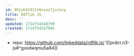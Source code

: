 ```yaml
---
id: 99juh51911t6nioz7jurerp
title: Rdflib JS
desc: ''
updated: 1714754348799
created: 1714754327045
---
```


- repo: https://github.com/linkeddata/rdflib.js/
![[prdct.n3-js#^gxsdwqmu5a84]]